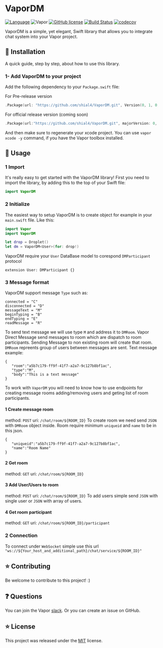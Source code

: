 # VaporDM

[![Language](https://img.shields.io/badge/Swift-3.1-brightgreen.svg)](http://swift.org)
![Vapor](https://img.shields.io/badge/Vapor-1.0-green.svg)
[![GitHub license](https://img.shields.io/badge/license-MIT-blue.svg)](https://raw.githubusercontent.com/shial4/VaporDM/master/license)
[![Build Status](https://travis-ci.org/shial4/VaporDM.svg?branch=master)](https://travis-ci.org/shial4/VaporDM)
[![codecov](https://codecov.io/gh/shial4/VaporDM/branch/master/graph/badge.svg)](https://codecov.io/gh/shial4/VaporDM)

VaporDM is a simple, yet elegant, Swift library that allows you to integrate chat system into your Vapor project.

## 🔧 Installation

A quick guide, step by step, about how to use this library.

### 1- Add VaporDM to your project

Add the following dependency to your `Package.swift` file:

For Pre-release version
```swift
.Package(url: "https://github.com/shial4/VaporDM.git", Version(0, 1, 0, prereleaseIdentifiers: ["alpha", "2"]))
```

For official release version (coming soon)
```swift
.Package(url:"https://github.com/shial4/VaporDM.git", majorVersion: 0, minor: 1)
```

And then make sure to regenerate your xcode project. You can use `vapor xcode -y` command, if you have the Vapor toolbox installed.

## 🚀 Usage

### 1 Import

It's really easy to get started with the VaporDM library! First you need to import the library, by adding this to the top of your Swift file:
```swift
import VaporDM
```

### 2 Initialize

The easiest way to setup VaporDM is to create object for example in your `main.swift` file. Like this:
```swift
import Vapor
import VaporDM

let drop = Droplet()
let dm = VaporDM<User>(for: drop!)
```
VaporDM require your `User` DataBase model to corespond `DMParticipant` protocol
```
extension User: DMParticipant {}
```

### 3 Message format
VaporDM support message `Type` such as:
```
connected = "C"
disconnected = "D"
messageText = "M"
beginTyping = "B"
endTyping = "E"
readMessage = "R"
```
To send text message we will use type `M` and address it to `DMRoom`. Vapor Direct Message send messages to room which are dispatch to room participants. Sending Message to non existing room will create that room.
`DMRoom` repreents group of users between messages are sent.
Text message example:
```
{  
   "room":"a5b7c179-ff9f-41f7-a2a7-9c127b8bf1ac",
   "type":"M",
   "body":"This is a text message"
}
```

To work with `VaporDM` you will need to know how to use endpoints for creating message rooms adding/removing users and geting list of room participants.

#### 1 Create message room
method: `POST` uri: `/chat/room/${ROOM_ID}`
To create room we need send `JSON` with `DMRoom` object inside. Room require minimum `uniqueid` and `name` to be in this json.
```
{  
   "uniqueid":"a5b7c179-ff9f-41f7-a2a7-9c127b8bf1ac",
   "name":"Room Name"
}
```

#### 2 Get room
method: `GET` uri: `/chat/room/${ROOM_ID}`

#### 3 Add User/Users to room
method: `POST` uri: `/chat/room/${ROOM_ID}`
To add users simple send `JSON` with single user or `JSON` with array of users.

#### 4 Get room participant
method: `GET` uri: `/chat/room/${ROOM_ID}/participant`

### 2 Connection
To connect under `WebSocket` simple use this url `"ws://${Your_host_and_additional_path}/chat/service/${ROOM_ID}"`

## ⭐ Contributing

Be welcome to contribute to this project! :)

## ❓ Questions

You can join the Vapor [slack](http://vapor.team). Or you can create an issue on GitHub.

## ⭐ License

This project was released under the [MIT](license) license.
